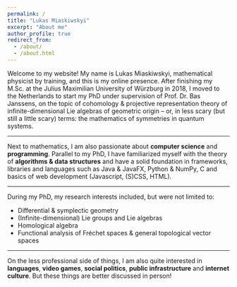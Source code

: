 ```yaml
---
permalink: /
title: "Lukas Miaskiwskyi"
excerpt: "About me"
author_profile: true
redirect_from: 
  - /about/
  - /about.html
---
```


Welcome to my website! My name is Lukas Miaskiwskyi, mathematical physicist by training, and this is my online presence.
After finishing my M.Sc. at the Julius Maximilian University of Würzburg in 2018, I moved to the Netherlands to start my PhD under supervision of Prof. Dr. Bas Janssens, on the topic of cohomology & projective representation theory of infinite-dimensional Lie algebras of geometric origin – or, in less scary (but still a little scary) terms: the mathematics of symmetries in quantum systems. 

<hr>

Next to mathematics, I am also passionate about <b>computer science</b> and <b>programming</b>. Parallel to my PhD, I have familiarized myself with the theory of <b>algorithms & data structures</b> and have a solid foundation in frameworks, libraries and languages such as Java & JavaFX, Python & NumPy, C and basics of web development (Javascript, (S)CSS, HTML).

<hr>

During my PhD, my research interests included, but were not limited to:
<ul>
<li>Differential & symplectic geometry</li> 
<li>(Infinite-dimensional) Lie groups and Lie algebras</li> 
<li>Homological algebra</li> 
<li>Functional analysis of Fréchet spaces & general topological vector spaces</li> 
</ul>

<hr>


On the less professional side of things, I am also quite interested in <b>languages</b>, <b>video games</b>, <b>social politics</b>, <b>public infrastructure</b> and <b>internet culture</b>. But these things are better discussed in person!
